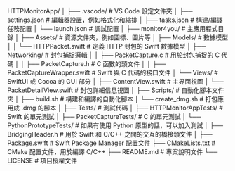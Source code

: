 HTTPMonitorApp/
│
├── .vscode/ # VS Code 設定文件夾
│ ├── settings.json # 編輯器設置，例如格式化和縮排
│ ├── tasks.json # 構建/編譯任務配置
│ └── launch.json # 調試配置
│
├── monitor4you/ # 主應用程式目錄
│ ├── Assets/ # 資源文件夾，例如圖標、圖片等
│ ├── Models/ # 數據模型
│ │ └── HTTPPacket.swift # 定義 HTTP 封包的 Swift 數據模型
│ ├── Networking/ # 封包捕捉邏輯
│ │ ├── PacketCapture.c # 用於封包捕捉的 C 代碼
│ │ ├── PacketCapture.h # C 函數的頭文件
│ │ ├── PacketCaptureWrapper.swift # Swift 與 C 代碼的接口文件
│ └── Views/ # SwiftUI 或 Cocoa 的 GUI 部分
│ ├── ContentView.swift # 主界面視圖
│ └── PacketDetailView.swift # 封包詳細信息視圖
│
├── Scripts/ # 自動化腳本文件夾
│ ├── build.sh # 構建和編譯的自動化腳本
│ └── create_dmg.sh # 打包應用成 .dmg 的腳本
│
├── Tests/ # 測試代碼
│ ├── HTTPMonitorAppTests/ # Swift 的單元測試
│ ├── PacketCaptureTests/ # C 的單元測試
│ └── PythonPrototypeTests/ # 如果有使用 Python 原型的話，可以加入測試
│
├── BridgingHeader.h # 用於 Swift 和 C/C++ 之間的交互的橋接頭文件
│
├── Package.swift # Swift Package Manager 配置文件
├── CMakeLists.txt # CMake 配置文件，用於編譯 C/C++
├── README.md # 專案說明文件
└── LICENSE # 項目授權文件
